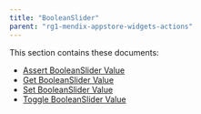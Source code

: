 ```yaml
---
title: "BooleanSlider"
parent: "rg1-mendix-appstore-widgets-actions"
---
```


This section contains these documents:

* [Assert BooleanSlider Value](rg1-assert-booleanslider-value)
* [Get BooleanSlider Value](rg1-get-booleanslider-value)
* [Set BooleanSlider Value](rg1-set-booleanslider-value)
* [Toggle BooleanSlider Value](rg1-toggle-booleanslider-value)
